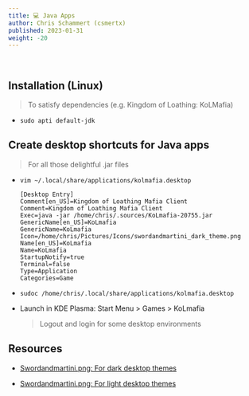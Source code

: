 ```yaml
---
title: 💻 Java Apps
author: Chris Schammert (csmertx)
published: 2023-01-31
weight: -20
---
```


<br />

## Installation (Linux)

> To satisfy dependencies (e.g. Kingdom of Loathing: KoLMafia)

- ```sudo apti default-jdk```

## Create desktop shortcuts for Java apps

> For all those delightful .jar files

- ```vim ~/.local/share/applications/kolmafia.desktop```

    ```
    [Desktop Entry]
    Comment[en_US]=Kingdom of Loathing Mafia Client
    Comment=Kingdom of Loathing Mafia Client
    Exec=java -jar /home/chris/.sources/KoLmafia-20755.jar
    GenericName[en_US]=KoLmafia
    GenericName=KoLmafia
    Icon=/home/chris/Pictures/Icons/swordandmartini_dark_theme.png
    Name[en_US]=KoLmafia
    Name=KoLmafia
    StartupNotify=true
    Terminal=false
    Type=Application
    Categories=Game
    ```

- ```sudoc /home/chris/.local/share/applications/kolmafia.desktop```

- Launch in KDE Plasma: Start Menu > Games > KoLmafia

    > Logout and login for some desktop environments

## Resources

- [Swordandmartini.png: For dark desktop themes](/Linux/Code/images/swordandmartini_dark_theme.png)

- [Swordandmartini.png: For light desktop themes](/Linux/Code/images/swordandmartini_light_theme.png)